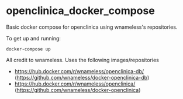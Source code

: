 # openclinica_docker_compose
Basic docker compose for openclinica using wnameless's repositories.

To get up and running:
```
docker-compose up
```

All credit to wnameless. Uses the following images/repositories
- https://hub.docker.com/r/wnameless/openclinica-db/ (https://github.com/wnameless/docker-openclinica-db)
- https://hub.docker.com/r/wnameless/openclinica/ (https://github.com/wnameless/docker-openclinica)
